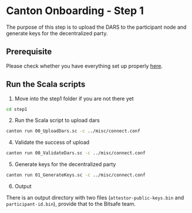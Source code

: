 # Canton Onboarding - Step 1

The purpose of this step is to upload the DARS to the participant node and generate keys for the decentralized party.

## Prerequisite

Please check whether you have everything set up properly [here](../misc/README.md).

## Run the Scala scripts

1. Move into the step1 folder if you are not there yet

```bash
cd step1
```

2. Run the Scala script to upload dars

```bash
canton run 00_UploadDars.sc -c ../misc/connect.conf
```

4. Validate the success of upload

```bash
canton run 00_ValidateDars.sc -c ../misc/connect.conf
```

5. Generate keys for the decentralized party

```bash
canton run 01_GenerateKeys.sc -c ../misc/connect.conf
```

6. Output

There is an output directory with two files (`attestor-public-keys.bin` and `participant-id.bin`), provide that to the Bitsafe team.